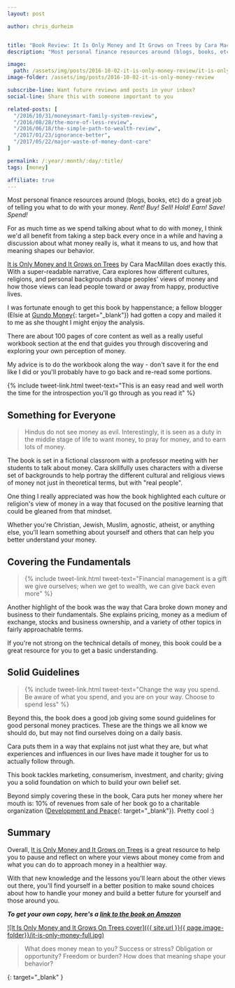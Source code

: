 ```yaml
---
layout: post

author: chris_durheim


title: "Book Review: It Is Only Money and It Grows on Trees by Cara MacMillan"
description: "Most personal finance resources around (blogs, books, etc) do a great job of telling you what to do with your money. Rent! Buy! Sell! Hold! Earn! Save! Spend!"

image:
  path: /assets/img/posts/2016-10-02-it-is-only-money-review/it-is-only-money-book-cover.jpg
image-folder: /assets/img/posts/2016-10-02-it-is-only-money-review

subscribe-line: Want future reviews and posts in your inbox?
social-line: Share this with someone important to you

related-posts: [
  "/2016/10/31/moneysmart-family-system-review",
  "/2016/08/28/the-more-of-less-review",
  "/2016/06/18/the-simple-path-to-wealth-review",
  "/2017/01/23/ignorance-better",
  "/2017/05/22/major-waste-of-money-dont-care"
]

permalink: /:year/:month/:day/:title/
tags: [money]

affiliate: true
---
```


Most personal finance resources around (blogs, books, etc) do a great job of telling you what to do with your money. _Rent! Buy! Sell! Hold! Earn! Save! Spend!_

For as much time as we spend talking about what to do with money, I think we'd all benefit from taking a step back every once in a while and having a discussion about what money really is, what it means to us, and how that meaning shapes our behavior.

[It is Only Money and It Grows on Trees][it-is-only-money-amazon] by Cara MacMillan does exactly this. With a super-readable narrative, Cara explores how different cultures, religions, and personal backgrounds shape peoples' views of money and how those views can lead people toward or away from happy, productive lives.

I was fortunate enough to get this book by happenstance; a fellow blogger (Elsie at [Gundo Money](http://www.gundomoney.com){: target="_blank"}) had gotten a copy and mailed it to me as she thought I might enjoy the analysis.

There are about 100 pages of core content as well as a really useful workbook section at the end that guides you through discovering and exploring your own perception of money.

My advice is to do the workbook along the way - don't save it for the end like I did or you'll probably have to go back and re-read some portions.

{% include tweet-link.html tweet-text="This is an easy read and well worth the time for the introspection you'll go through as you read it" %}

## Something for Everyone

> Hindus do not see money as evil. Interestingly, it is seen as a duty in the middle stage of life to want money, to pray for money, and to earn lots of money.

The book is set in a fictional classroom with a professor meeting with her students to talk about money. Cara skillfully uses characters with a diverse set of backgrounds to help portray the different cultural and religious views of money not just in theoretical terms, but with "real people".

One thing I really appreciated was how the book highlighted each culture or religion's view of money in a way that focused on the positive learning that could be gleaned from that mindset.

Whether you're Christian, Jewish, Muslim, agnostic, atheist, or anything else, you'll learn something about yourself and others that can help you better understand your money.

## Covering the Fundamentals

> {% include tweet-link.html tweet-text="Financial management is a gift we give ourselves; when we get to wealth, we can give back even more" %}

Another highlight of the book was the way that Cara broke down money and business to their fundamentals. She explains pricing, money as a medium of exchange, stocks and business ownership, and a variety of other topics in fairly approachable terms.

If you're not strong on the technical details of money, this book could be a great resource for you to get a basic understanding.

## Solid Guidelines

> {% include tweet-link.html tweet-text="Change the way you spend. Be aware of what you spend, and you are on your way. Choose to spend less" %}

Beyond this, the book does a good job giving some sound guidelines for good personal money practices. These are the things we all know we should do, but may not find ourselves doing on a daily basis.

Cara puts them in a way that explains not just what they are, but what experiences and influences in our lives have made it tougher for us to actually follow through.

This book tackles marketing, consumerism, investment, and charity; giving you a solid foundation on which to build your own belief set.

Beyond simply covering these in the book, Cara puts her money where her mouth is: 10% of revenues from sale of her book go to a charitable organization ([Development and Peace](https://www.devp.org/en){: target="_blank"}). Pretty cool :)

## Summary

Overall, [It is Only Money and It Grows on Trees][it-is-only-money-amazon] is a great resource to help you to pause and reflect on where your views about money come from and what you can do to approach money in a healthier way.

With that new knowledge and the lessons you'll learn about the other views out there, you'll find yourself in a better position to make sound choices about how to handle your money and build a better future for yourself and those around you.

___To get your own copy, here's a [link to the book on Amazon][it-is-only-money-amazon]___

[![It Is Only Money and It Grows On Trees cover]({{ site.url }}{{ page.image-folder}}/it-is-only-money-full.jpg)][it-is-only-money-amazon]

> What does money mean to you? Success or stress? Obligation or opportunity? Freedom or burden? How does that meaning shape your behavior?

[it-is-only-money-amazon]: http://caramacmillan.com/it-is-only-money/
{: target="_blank" }
